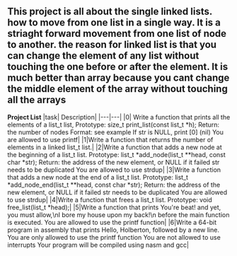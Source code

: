 ## This project is all about the single linked lists. how to move from one list in a single way. It is a striaght forward movement from one list of node to another. the reason for linked list is that you can change the element of any list without touching the one before or after the element. It is much better than array because you cant change the middle element of the array without touching all the arrays
**Project List**
|task| Description|
|---|---|
|0| Write a function that prints all the elements of a list_t list, Prototype: size_t print_list(const list_t *h);
Return: the number of nodes
Format: see example
If str is NULL, print [0] (nil)
You are allowed to use printf|
|1|Write a function that returns the number of elements in a linked list_t list.|
|2|Write a function that adds a new node at the beginning of a list_t list.
Prototype: list_t *add_node(list_t **head, const char *str);
Return: the address of the new element, or NULL if it failed
str needs to be duplicated
You are allowed to use strdup|
|3|Write a function that adds a new node at the end of a list_t list.
Prototype: list_t *add_node_end(list_t **head, const char *str);
Return: the address of the new element, or NULL if it failed
str needs to be duplicated
You are allowed to use strdup|
|4|Write a function that frees a list_t list.
Prototype: void free_list(list_t *head);|
|5|Write a function that prints You're beat! and yet, you must allow,\nI bore my house upon my back!\n before the main function is executed.
You are allowed to use the printf function|
|6|Write a 64-bit program in assembly that prints Hello, Holberton, followed by a new line.
You are only allowed to use the printf function
You are not allowed to use interrupts
Your program will be compiled using nasm and gcc|
